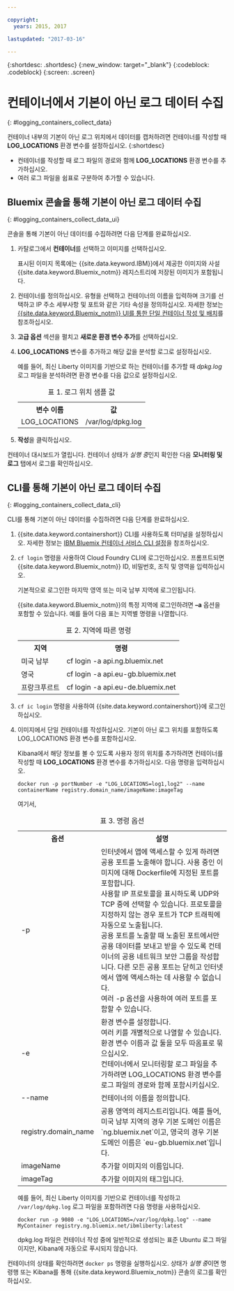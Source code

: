 ```yaml
---

copyright:
  years: 2015, 2017

lastupdated: "2017-03-16"

---
```



{:shortdesc: .shortdesc}
{:new_window: target="_blank"}
{:codeblock: .codeblock}
{:screen: .screen}


# 컨테이너에서 기본이 아닌 로그 데이터 수집
{: #logging_containers_collect_data}

컨테이너 내부의 기본이 아닌 로그 위치에서 데이터를 캡처하려면 컨테이너를 작성할 때 **LOG_LOCATIONS** 환경 변수를 설정하십시오.
{:shortdesc}

* 컨테이너를 작성할 때 로그 파일의 경로와 함께 **LOG_LOCATIONS** 환경 변수를 추가하십시오. 
* 여러 로그 파일을 쉼표로 구분하여 추가할 수 있습니다. 

## Bluemix 콘솔을 통해 기본이 아닌 로그 데이터 수집
{: #logging_containers_collect_data_ui}

콘솔을 통해 기본이 아닌 데이터를 수집하려면 다음 단계를 완료하십시오.

1. 카탈로그에서 **컨테이너**를 선택하고 이미지를 선택하십시오. 

    표시된 이미지 목록에는 {{site.data.keyword.IBM}}에서 제공한 이미지와 사설 {{site.data.keyword.Bluemix_notm}} 레지스트리에 저장된 이미지가 포함됩니다. 

2. 컨테이너를 정의하십시오. 유형을 선택하고 컨테이너의 이름을 입력하며 크기를 선택하고 IP 주소 세부사항 및 포트와 같은 기타 속성을 정의하십시오. 자세한 정보는 [{{site.data.keyword.Bluemix_notm}} UI를 통한 단일 컨테이너 작성 및 배치](/docs/containers/container_single_ui.html#gui)를 참조하십시오. 

3. **고급 옵션** 섹션을 펼치고 **새로운 환경 변수 추가**를 선택하십시오.

4. **LOG_LOCATIONS** 변수를 추가하고 해당 값을 분석할 로그로 설정하십시오.

    예를 들어, 최신 Liberty 이미지를 기반으로 하는 컨테이너를 추가할 때 *dpkg.log* 로그 파일을 분석하려면 환경 변수를 다음 값으로 설정하십시오.
    
    <table>
      <caption>표 1. 로그 위치 샘플 값</caption>
      <tbody>
        <tr>
          <th align="center">변수 이름</th>
          <th align="center">값</th>
        </tr>
        <tr>
          <td align="left">LOG_LOCATIONS</td>
          <td align="left">/var/log/dpkg.log</td>
        </tr>
      </tbody>
    </table>

4. **작성**을 클릭하십시오.

컨테이너 대시보드가 열립니다. 컨테이너 상태가 *실행 중*인지 확인한 다음 **모니터링 및 로그** 탭에서 로그를 확인하십시오.


## CLI를 통해 기본이 아닌 로그 데이터 수집
{: #logging_containers_collect_data_cli}

CLI를 통해 기본이 아닌 데이터를 수집하려면 다음 단계를 완료하십시오.

1. {{site.data.keyword.containershort}} CLI를 사용하도록 터미널을 설정하십시오. 자세한 정보는 [IBM Bluemix 컨테이너 서비스 CLI 설정](/docs/containers/container_cli_cfic_install.html)을 참조하십시오.

2. `cf login` 명령을 사용하여 Cloud Foundry CLI에 로그인하십시오. 프롬프트되면 {{site.data.keyword.Bluemix_notm}} ID, 비밀번호, 조직 및 영역을 입력하십시오. 

    기본적으로 로그인한 마지막 영역 또는 미국 남부 지역에 로그인됩니다. 
    
    {{site.data.keyword.Bluemix_notm}}의 특정 지역에 로그인하려면 **–a** 옵션을 포함할 수 있습니다. 예를 들어 다음 표는 지역별 명령을 나열합니다.

    <table>
      <caption>표 2. 지역에 따른 명령</caption>
      <tbody>
        <tr>
          <th align="center">지역</th>
          <th align="center">명령</th>
        </tr>
        <tr>
          <td align="left">미국 남부</td>
          <td align="left"> cf login -a api.ng.bluemix.net</td>
        </tr>
        <tr>
          <td align="left">영국</td>
          <td align="left">cf login -a api.eu-gb.bluemix.net</td>
        </tr>
	 <tr>
          <td align="left">프랑크푸르트</td>
          <td align="left">cf login -a api.eu-de.bluemix.net</td>
        </tr>
       </tbody>
    </table>
    

3. `cf ic login` 명령을 사용하여 {{site.data.keyword.containershort}}에 로그인하십시오.

4. 이미지에서 단일 컨테이너를 작성하십시오. 기본이 아닌 로그 위치를 포함하도록 LOG_LOCATIONS 환경 변수를 포함하십시오.  

    Kibana에서 해당 정보를 볼 수 있도록 사용자 정의 위치를 추가하려면 컨테이너를 작성할 때 **LOG_LOCATIONS** 환경 변수를 추가하십시오. 다음 명령을 입력하십시오.
    
    `docker run -p portNumber -e "LOG_LOCATIONS=log1,log2" --name containerName registry.domain_name/imageName:imageTag`
    
    여기서,
    
     <table>
      <caption>표 3. 명령 옵션</caption>
      <tbody>
        <tr>
          <th align="center">옵션</th>
          <th align="center">설명</th>
        </tr>
        <tr>
          <td align="left">-p</td>
          <td align="left"> 인터넷에서 앱에 액세스할 수 있게 하려면 공용 포트를 노출해야 합니다. 사용 중인 이미지에 대해 Dockerfile에 지정된 포트를 포함합니다. <br> 사용할 IP 프로토콜을 표시하도록 UDP와 TCP 중에 선택할 수 있습니다. 프로토콜을 지정하지 않는 경우 포트가 TCP 트래픽에 자동으로 노출됩니다. <br> 공용 포트를 노출할 때 노출된 포트에서만 공용 데이터를 보내고 받을 수 있도록 컨테이너의 공용 네트워크 보안 그룹을 작성합니다. 다른 모든 공용 포트는 닫히고 인터넷에서 앱에 액세스하는 데 사용할 수 없습니다. <br> 여러 -p 옵션을 사용하여 여러 포트를 포함할 수 있습니다. </td>
        </tr>
        <tr>
          <td align="left">-e</td>
          <td align="left">환경 변수를 설정합니다. <br> 여러 키를 개별적으로 나열할 수 있습니다. 환경 변수 이름과 값 둘을 모두 따옴표로 묶으십시오. <br> 컨테이너에서 모니터링할 로그 파일을 추가하려면 LOG_LOCATIONS 환경 변수를 로그 파일의 경로와 함께 포함시키십시오. </td>
        </tr>
        <tr>
          <td align="left">--name</td>
          <td align="left">컨테이너의 이름을 정의합니다.</td>
        </tr>
	<tr>
          <td align="left">registry.domain_name</td>
          <td align="left">공용 영역의 레지스트리입니다. 예를 들어, 미국 남부 지역의 경우 기본 도메인 이름은 `ng.bluemix.net`이고, 영국의 경우 기본 도메인 이름은 `eu-gb.bluemix.net`입니다. </td>
        </tr>
        <tr>
          <td align="left">imageName</td>
          <td align="left">추가할 이미지의 이름입니다.</td>
        </tr>
	<tr>
          <td align="left">imageTag</td>
          <td align="left">추가할 이미지의 태그입니다.</td>
        </tr>
      </tbody>
    </table>
    
    예를 들어, 최신 Liberty 이미지를 기반으로 컨테이너를 작성하고 `/var/log/dpkg.log` 로그 파일을 포함하려면 다음 명령을 사용하십시오. 
    
    `docker run -p 9080 -e "LOG_LOCATIONS=/var/log/dpkg.log" --name MyContainer registry.ng.bluemix.net/ibmliberty:latest`
    
    dpkg.log 파일은 컨테이너 작성 중에 일반적으로 생성되는 표준 Ubuntu 로그 파일이지만, Kibana에 자동으로 푸시되지 않습니다.

컨테이너의 상태를 확인하려면 `docker ps` 명령을 실행하십시오. 상태가 *실행 중*이면 명령행 또는 Kibana를 통해 {{site.data.keyword.Bluemix_notm}} 콘솔의 로그를 확인하십시오.



